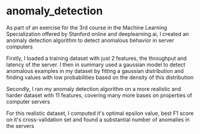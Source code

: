 # anomaly_detection
As part of an exercise for the 3rd course in the Machine Learning Specialization offered by Stanford online and deeplearning.ai, I created an anomaly detection algorithm to detect anomalous behavior in server computers

Firstly, I loaded a training dataset with just 2 features, the throughput and latency of the server. I then in summary used a gaussian model to detect anomalous examples in my dataset by fitting a gaussian distribution and finding values with low probabilities based on the density of this distribution

Secondly, I ran my anomaly detection algorithm on a more realistic and harder dataset with 11 features, covering many more bases on properties of computer servers

For this realistic dataset, I computed it's optimal epsilon value, best F1 score on it's cross-validation set and found a substantial number of anomalies in the servers 
